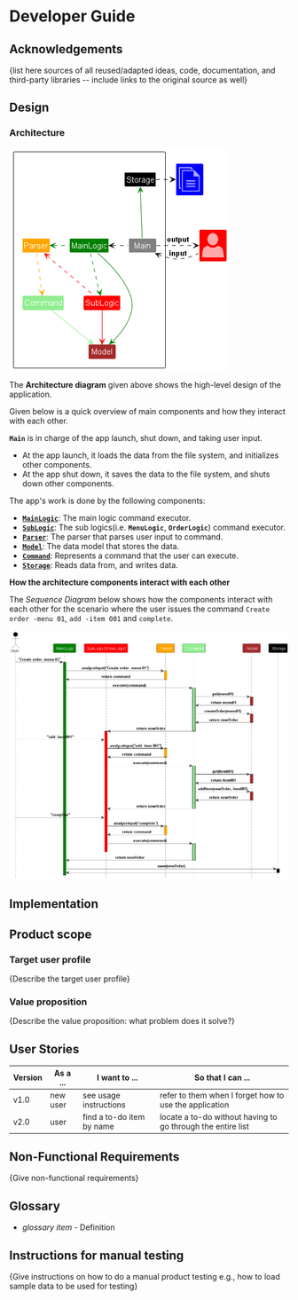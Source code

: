 # Developer Guide

## Acknowledgements

{list here sources of all reused/adapted ideas, code, documentation, and third-party libraries -- include links to the original source as well}

## Design

### Architecture
![Architecture](images\Architecture.png)

The **Architecture diagram** given above shows the high-level design of the application.

Given below is a quick overview of main components and how they interact with each other.

**`Main`** is in charge of the app launch, shut down, and taking user input.

* At the app launch, it loads the data from the file system, and initializes other components.
* At the app shut down, it saves the data to the file system, and shuts down other components.

The app's work is done by the following components:

* [**`MainLogic`**](#sublogic-component): The main logic command executor.
* [**`SubLogic`**](#sublogic-component): The sub logics(i.e. **`MenuLogic`**, **`OrderLogic`**) command executor.
* [**`Parser`**](#parser-component): The parser that parses user input to command.
* [**`Model`**](#model-component): The data model that stores the data.
* [**`Command`**](#command-component): Represents a command that the user can execute.
* [**`Storage`**](#storage-component): Reads data from, and writes data.

**How the architecture components interact with each other**

The *Sequence Diagram* below shows how the components interact with each other for the scenario where the user issues 
the command `Create order -menu 01`, `add -item 001` and `complete`.

![Sequence Diagram](images\ArchitectureSequanceDiagram.png)

## Implementation

## Product scope
### Target user profile

{Describe the target user profile}

### Value proposition

{Describe the value proposition: what problem does it solve?}

## User Stories

|Version| As a ... | I want to ... | So that I can ...|
|--------|----------|---------------|------------------|
|v1.0|new user|see usage instructions|refer to them when I forget how to use the application|
|v2.0|user|find a to-do item by name|locate a to-do without having to go through the entire list|

## Non-Functional Requirements

{Give non-functional requirements}

## Glossary

* *glossary item* - Definition

## Instructions for manual testing

{Give instructions on how to do a manual product testing e.g., how to load sample data to be used for testing}
